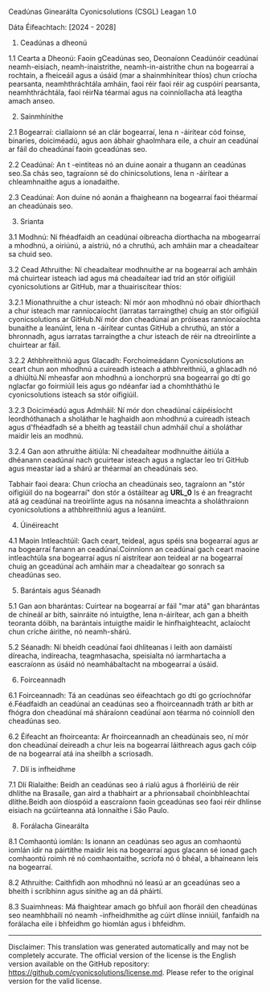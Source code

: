 Ceadúnas Ginearálta Cyonicsolutions (CSGL)
Leagan 1.0

Dáta Éifeachtach: [2024 - 2028]

1. Ceadúnas a dheonú

1.1 Cearta a Dheonú: Faoin gCeadúnas seo, Deonaíonn Ceadúnóir ceadúnaí neamh-eisiach, neamh-inaistrithe, neamh-in-aistrithe chun na bogearraí a rochtain, a fheiceáil agus a úsáid (mar a shainmhínítear thíos) chun críocha pearsanta, neamhthráchtála amháin, faoi réir faoi réir ag cuspóirí pearsanta, neamhthráchtála, faoi réirNa téarmaí agus na coinníollacha atá leagtha amach anseo.

2. Sainmhínithe

2.1 Bogearraí: ciallaíonn sé an clár bogearraí, lena n -áirítear cód foinse, binaries, doiciméadú, agus aon ábhair ghaolmhara eile, a chuir an ceadúnaí ar fáil do cheadúnaí faoin gceadúnas seo.

2.2 Ceadúnaí: An t -eintiteas nó an duine aonair a thugann an ceadúnas seo.Sa chás seo, tagraíonn sé do chinicsolutions, lena n -áirítear a chleamhnaithe agus a ionadaithe.

2.3 Ceadúnaí: Aon duine nó aonán a fhaigheann na bogearraí faoi théarmaí an cheadúnais seo.

3. Srianta

3.1 Modhnú: Ní fhéadfaidh an ceadúnaí oibreacha díorthacha na mbogearraí a mhodhnú, a oiriúnú, a aistriú, nó a chruthú, ach amháin mar a cheadaítear sa chuid seo.

3.2 Cead Athruithe: Ní cheadaítear modhnuithe ar na bogearraí ach amháin má chuirtear isteach iad agus má cheadaítear iad tríd an stór oifigiúil cyonicsolutions ar GitHub, mar a thuairiscítear thíos:

3.2.1 Mionathruithe a chur isteach: Ní mór aon mhodhnú nó obair dhíorthach a chur isteach mar ranníocaíocht (iarratas tarraingthe) chuig an stór oifigiúil cyonicsolutions ar GitHub.Ní mór don cheadúnaí an próiseas ranníocaíochta bunaithe a leanúint, lena n -áirítear cuntas GitHub a chruthú, an stór a bhronnadh, agus iarratas tarraingthe a chur isteach de réir na dtreoirlínte a chuirtear ar fáil.

3.2.2 Athbhreithniú agus Glacadh: Forchoimeádann Cyonicsolutions an ceart chun aon mhodhnú a cuireadh isteach a athbhreithniú, a ghlacadh nó a dhiúltú.Ní mheasfar aon mhodhnú a ionchorprú sna bogearraí go dtí go nglacfar go foirmiúil leis agus go ndéanfar iad a chomhtháthú le cyonicsolutions isteach sa stór oifigiúil.

3.2.3 Doiciméadú agus Admháil: Ní mór don cheadúnaí cáipéisíocht leordhóthanach a sholáthar le haghaidh aon mhodhnú a cuireadh isteach agus d'fhéadfadh sé a bheith ag teastáil chun admháil chuí a sholáthar maidir leis an modhnú.

3.2.4 Gan aon athruithe áitiúla: Ní cheadaítear modhnuithe áitiúla a dhéanann ceadúnaí nach gcuirtear isteach agus a nglactar leo trí GitHub agus meastar iad a shárú ar théarmaí an cheadúnais seo.

Tabhair faoi deara: Chun críocha an cheadúnais seo, tagraíonn an "stór oifigiúil do na bogearraí" don stór a óstáiltear ag __URL_0__ Is é an freagracht atá ag ceadúnaí na treoirlínte agus na nósanna imeachta a sholáthraíonn cyonicsolutions a athbhreithniú agus a leanúint.

4. Úinéireacht

4.1 Maoin Intleachtúil: Gach ceart, teideal, agus spéis sna bogearraí agus ar na bogearraí fanann an ceadúnaí.Coinníonn an ceadúnaí gach ceart maoine intleachtúla sna bogearraí agus ní aistrítear aon teideal ar na bogearraí chuig an gceadúnaí ach amháin mar a cheadaítear go sonrach sa cheadúnas seo.

5. Barántais agus Séanadh

5.1 Gan aon bharántas: Cuirtear na bogearraí ar fáil "mar atá" gan bharántas de chineál ar bith, sainráite nó intuigthe, lena n-áirítear, ach gan a bheith teoranta dóibh, na barántais intuigthe maidir le hinfhaighteacht, aclaíocht chun críche áirithe, nó neamh-shárú.

5.2 Séanadh: Ní bheidh ceadúnaí faoi dhliteanas i leith aon damáistí díreacha, indíreacha, teagmhasacha, speisialta nó iarmhartacha a eascraíonn as úsáid nó neamhábaltacht na mbogearraí a úsáid.

6. Foirceannadh

6.1 Foirceannadh: Tá an ceadúnas seo éifeachtach go dtí go gcríochnófar é.Féadfaidh an ceadúnaí an ceadúnas seo a fhoirceannadh tráth ar bith ar fhógra don cheadúnaí má sháraíonn ceadúnaí aon téarma nó coinníoll den cheadúnas seo.

6.2 Éifeacht an fhoirceanta: Ar fhoirceannadh an cheadúnais seo, ní mór don cheadúnaí deireadh a chur leis na bogearraí láithreach agus gach cóip de na bogearraí atá ina sheilbh a scriosadh.

7. Dlí is infheidhme

7.1 Dlí Rialaithe: Beidh an ceadúnas seo á rialú agus á fhorléiriú de réir dhlíthe na Brasaíle, gan aird a thabhairt ar a phrionsabail choinbhleachtaí dlíthe.Beidh aon díospóid a eascraíonn faoin gceadúnas seo faoi réir dhlínse eisiach na gcúirteanna atá lonnaithe i São Paulo.

8. Forálacha Ginearálta

8.1 Comhaontú iomlán: Is ionann an ceadúnas seo agus an comhaontú iomlán idir na páirtithe maidir leis na bogearraí agus glacann sé ionad gach comhaontú roimh ré nó comhaontaithe, scríofa nó ó bhéal, a bhaineann leis na bogearraí.

8.2 Athruithe: Caithfidh aon mhodhnú nó leasú ar an gceadúnas seo a bheith i scríbhinn agus sínithe ag an dá pháirtí.

8.3 Suaimhneas: Má fhaightear amach go bhfuil aon fhoráil den cheadúnas seo neamhbhailí nó neamh -infheidhmithe ag cúirt dlínse inniúil, fanfaidh na forálacha eile i bhfeidhm go hiomlán agus i bhfeidhm.

---
Disclaimer: This translation was generated automatically and may not be completely accurate. The official version of the license is the English version available on the GitHub repository: https://github.com/cyonicsolutions/license.md. Please refer to the original version for the valid license.